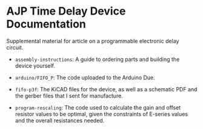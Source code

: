 # AJP Time Delay Device Documentation

Supplemental material for article on a programmable electronic delay circuit.

- `assembly-instructions`: A guide to ordering parts and building the device
  yourself.

- `arduino/FIFO_P`: The code uploaded to the Arduino Due.

- `fifo-p3f`: The KiCAD files for the device, as well as a schematic
  PDF and the gerber files that I sent for manufacture.

- `program-rescaling`: The code used to calculate the gain and offset
  resistor values to be optimal, given the constraints of E-series
  values and the overall resistances needed.

